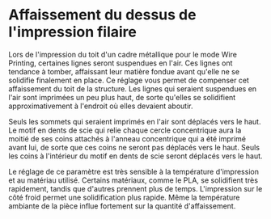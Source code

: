 Affaissement du dessus de l'impression filaire
====
Lors de l'impression du toit d'un cadre métallique pour le mode Wire Printing, certaines lignes seront suspendues en l'air. Ces lignes ont tendance à tomber, affaissant leur matière fondue avant qu'elle ne se solidifie finalement en place. Ce réglage vous permet de compenser cet affaissement du toit de la structure. Les lignes qui seraient suspendues en l'air sont imprimées un peu plus haut, de sorte qu'elles se solidifient approximativement à l'endroit où elles devaient aboutir.

Seuls les sommets qui seraient imprimés en l'air sont déplacés vers le haut. Le motif en dents de scie qui relie chaque cercle concentrique aura la moitié de ses coins attachés à l'anneau concentrique qui a été imprimé avant lui, de sorte que ces coins ne seront pas déplacés vers le haut. Seuls les coins à l'intérieur du motif en dents de scie seront déplacés vers le haut.

Le réglage de ce paramètre est très sensible à la température d'impression et au matériau utilisé. Certains matériaux, comme le PLA, se solidifient très rapidement, tandis que d'autres prennent plus de temps. L'impression sur le côté froid permet une solidification plus rapide. Même la température ambiante de la pièce influe fortement sur la quantité d'affaissement.
